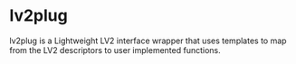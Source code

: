 lv2plug
=======

lv2plug is a Lightweight LV2 interface wrapper that uses templates to map from the LV2 descriptors to user implemented functions.

